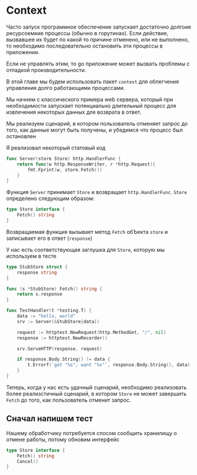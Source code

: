 Context 
=======

Часто запуск программное обеспечение запускает достаточно долгоие ресурсоемкие процессы (обычно в горутинах). Если действие, вызвавшее их будет по какой то причине отменено, или не выполнено, то необходимо последовательно остановить эти процессы в приложении.

Если не управлять этим, то go приложение может вызвать проблемы с отладкой производительности.

В этой главе мы будем использовать пакет `context` для облегчения управления долго работающими процессами.

Мы начнем с классического примера web сервера, который при необходимости запускает потенциально длительный процесс для извлечения некоторых данных для возврата в ответ.

Мы реализуем сценарий, в котором пользователь отменяет запрос до того, как данные могут быть получены, и убедимся что процесс был остановлен

Я реализовал некоторый статовый код

```go
func Server(store Store) http.HandlerFunc {
    return func(w http.ResponseWriter, r *http.Request){
        fmt.Fprint(w, store.Fetch())
    }
}
```

Функция `Server` принимает `Store` и возвращает `http.HandlerFunc`. `Store` определено следующим образом:

```go
type Store interface {
    Fetch() string
}
```

Возвращаемая функция вызывает метод `Fetch` обЪекта `store` и записывает его в ответ (`response`)

У нас есть соответствующая заглушка для `Store`, которую мы используем в тесте

```go
type StubStore struct {
	response string
}

func (s *StubStore) Fetch() string {
	return s.response
}

func TestHandler(t *testing.T) {
	data := "hello, world"
	srv := Server(&StubStore{data})

	request := httptest.NewRequest(http.MethodGet, "/", nil)
	response := httptest.NewRecorder()

	srv.ServeHTTP(response, request)

	if response.Body.String() != data {
		t.Errorf(`got "%s", want "%s"`, response.Body.String(), data)
	}
}
```
Теперь, когда у нас есть удачный сценарий, необходимо реализовать более реализстичный сценарий, в котором `Store` не может завершить `Fetch` до того, как пользователь отменит запрос.

## Сначал напишем тест
Нашему обработчику потребуется спосом сообщить хранилищу о отмене работы, потому обновим интерфейс 

```go
type Store interface {
	Fetch() string
	Cancel()
}
```